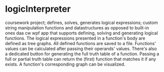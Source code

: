 # logicInterpreter
coursework project; defines, solves, generates logical expressions; custom string manipulation functions and datastructures as opposed to built-in ones
daa cw
wpf app that supports defining, solving and generating logical functions. The logical expressions presented in a function's body are defined as tree graphs. All defined functions are saved to a file. Functions' values can be calculated after passing  their operands' values.
There's also a dedicated button for generating the full truth table of a function. Passing a full or partial truth table can return the (first) function that matches it if any exists.
A function's corresponding graph can be visualized.
